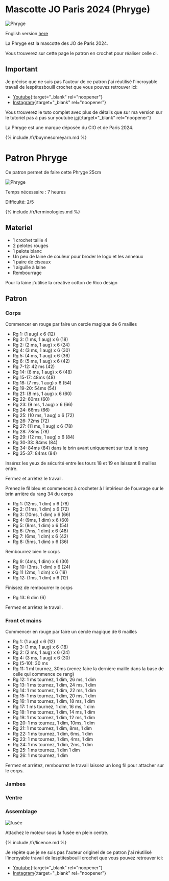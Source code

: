 # Mascotte JO Paris 2024 (Phryge)

![Phryge](/inuit_crochet/media/phryge.jpg)

English version [here](./en/Phryge.md)

La Phryge est la mascotte des JO de Paris 2024.

Vous trouverez sur cette page le patron en crochet pour réaliser celle ci.

## Important

Je précise que ne suis pas l'auteur de ce patron j'ai réutilisé l'incroyable travail de lesptitesbouill crochet que vous pouvez retrouver ici:

- [Youtube](https://www.youtube.com/channel/UCQJ15rbfX1vV65Y-zn4fREw){:target="\_blank" rel="noopener"}
- [Instagram](https://www.instagram.com/lesptitesbouill_officiel/){:target="\_blank" rel="noopener"}

Vous trouverez le tuto complet avec plus de détails que sur ma version sur le tutoriel pas à pas sur youtube [ici](https://www.youtube.com/watch?v=hElENmnQ77c){:target="\_blank" rel="noopener"}

La Phryge est une marque déposée du CIO et de Paris 2024.

{% include /fr/buymesomeyarn.md %}

# Patron Phryge

Ce patron permet de faire cette Phryge 25cm

![Phryge](/inuit_crochet/media/patterns/phryge/phryge.jpg)

Temps nécessaire : 7 heures

Difficulté: 2/5

{% include /fr/terminologies.md %}

## Materiel

- 1 crochet taille 4
- 2 pelotes rouges
- 1 pelote blanc
- Un peu de laine de couleur pour broder le logo et les anneaux
- 1 paire de ciseaux
- 1 aiguille à laine
- Rembourrage

Pour la laine j'utilise la creative cotton de Rico design

## Patron

### Corps

Commencer en rouge par faire un cercle magique de 6 mailles

- Rg 1: (1 aug) x 6 (12)
- Rg 3: (1 ms, 1 aug) x 6 (18)
- Rg 2: (2 ms, 1 aug) x 6 (24)
- Rg 4: (3 ms, 1 aug) x 6 (30)
- Rg 5: (4 ms, 1 aug) x 6 (36)
- Rg 6: (5 ms, 1 aug) x 6 (42)
- Rg 7-12: 42 ms (42)
- Rg 14: (6 ms, 1 aug) x 6 (48)
- Rg 15-17: 48ms (48)
- Rg 18: (7 ms, 1 aug) x 6 (54)
- Rg 19-20: 54ms (54)
- Rg 21: (8 ms, 1 aug) x 6 (60)
- Rg 22: 60ms (60)
- Rg 23: (9 ms, 1 aug) x 6 (66)
- Rg 24: 66ms (66)
- Rg 25: (10 ms, 1 aug) x 6 (72)
- Rg 26: 72ms (72)
- Rg 27: (11 ms, 1 aug) x 6 (78)
- Rg 28: 78ms (78)
- Rg 29: (12 ms, 1 aug) x 6 (84)
- Rg 30-33: 84ms (84)
- Rg 34: 84ms (84) dans le brin avant uniquement sur tout le rang
- Rg 35-37: 84ms (84)

Insérez les yeux de sécurité entre les tours 18 et 19 en laissant 8 mailles entre.

Fermez et arrêtez le travail.

Prenez le fil bleu et commencez à crocheter à l'intérieur de l'ouvrage sur le brin arrière du rang 34 du corps

- Rg 1: (12ms, 1 dim) x 6 (78)
- Rg 2: (11ms, 1 dim) x 6 (72)
- Rg 3: (10ms, 1 dim) x 6 (66)
- Rg 4: (9ms, 1 dim) x 6 (60)
- Rg 5: (8ms, 1 dim) x 6 (54)
- Rg 6: (7ms, 1 dim) x 6 (48)
- Rg 7: (6ms, 1 dim) x 6 (42)
- Rg 8: (5ms, 1 dim) x 6 (36)

Rembourrez bien le corps

- Rg 9: (4ms, 1 dim) x 6 (30)
- Rg 10: (3ms, 1 dim) x 6 (24)
- Rg 11 (2ms, 1 dim) x 6 (18)
- Rg 12: (1ms, 1 dim) x 6 (12)

Finissez de rembourrer le corps

- Rg 13: 6 dim (6)

Fermez et arrêtez le travail.

### Front et mains

Commencer en rouge par faire un cercle magique de 6 mailles

- Rg 1: (1 aug) x 6 (12)
- Rg 3: (1 ms, 1 aug) x 6 (18)
- Rg 2: (2 ms, 1 aug) x 6 (24)
- Rg 4: (3 ms, 1 aug) x 6 (30)
- Rg (5-10): 30 ms
- Rg 11: 1 ml tournez, 30ms (venez faire la dernière maille dans la base de celle qui commence ce rang)
- Rg 12: 1 ms tournez, 1 dim, 26 ms, 1 dim
- Rg 13: 1 ms tournez, 1 dim, 24 ms, 1 dim
- Rg 14: 1 ms tournez, 1 dim, 22 ms, 1 dim
- Rg 15: 1 ms tournez, 1 dim, 20 ms, 1 dim
- Rg 16: 1 ms tournez, 1 dim, 18 ms, 1 dim
- Rg 17: 1 ms tournez, 1 dim, 16 ms, 1 dim
- Rg 18: 1 ms tournez, 1 dim, 14 ms, 1 dim
- Rg 19: 1 ms tournez, 1 dim, 12 ms, 1 dim
- Rg 20: 1 ms tournez, 1 dim, 10ms, 1 dim
- Rg 21: 1 ms tournez, 1 dim, 8ms, 1 dim
- Rg 22: 1 ms tournez, 1 dim, 6ms, 1 dim
- Rg 23: 1 ms tournez, 1 dim, 4ms, 1 dim
- Rg 24: 1 ms tournez, 1 dim, 2ms, 1 dim
- Rg 25: 1 ms tournez, 1 dim 1 dim
- Rg 26: 1 ms tournez, 1 dim

Fermez et arrêtez, rembourrez le travail laissez un long fil pour attacher sur le corps.

### Jambes

### Ventre

### Assemblage

![fusée](/inuit_crochet/media/patterns/vegac/assemblage.jpg)

Attachez le moteur sous la fusée en plein centre.

{% include /fr/licence.md %}

Je répète que je ne suis pas l'auteur originel de ce patron j'ai réutilisé l'incroyable travail de lesptitesbouill crochet que vous pouvez retrouver ici:

- [Youtube](https://www.youtube.com/channel/UCQJ15rbfX1vV65Y-zn4fREw){:target="\_blank" rel="noopener"}
- [Instagram](https://www.instagram.com/lesptitesbouill_officiel/){:target="\_blank" rel="noopener"}
